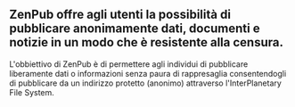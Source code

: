 ## ZenPub offre agli utenti la possibilità di pubblicare anonimamente dati, documenti e notizie in un modo che è resistente alla censura.
L'obbiettivo di ZenPub è di permettere agli individui di pubblicare liberamente dati o informazioni senza paura di rappresaglia consentendogli di pubblicare da un indirizzo protetto (anonimo) attraverso l'InterPlanetary File System.
